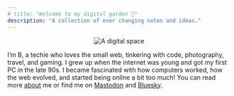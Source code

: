```yaml
---
# title: "Welcome to my digital garden 🌱"
description: "A collection of ever changing notes and ideas."
---
```


<script defer type="module" src="https://unpkg.com/@zachleat/snow-fall@latest/snow-fall.js"></script>
<script type="module" defer>
const snow = document.createElement('snow-fall');
document.body.prepend(snow)
</script>

<center>

![A digital space](banner.png)


</center>

I’m B, a techie who loves the small web, tinkering with code, photography, travel, and gaming. I grew up when the internet was young and got my first PC in the late 90s. I became fascinated with how computers worked, how the web evolved, and started being online a bit too much! You can read more [about](/about/) me or find me on [Mastodon](https://social.lol/@binarydigit) and [Bluesky](https://bsky.app/profile/binarydigit.city).
